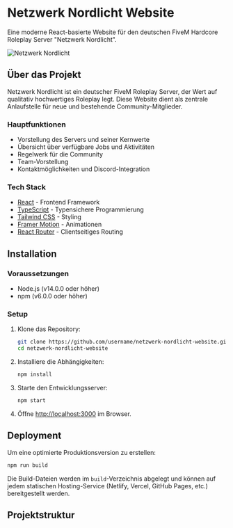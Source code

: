 # Netzwerk Nordlicht Website

Eine moderne React-basierte Website für den deutschen FiveM Hardcore Roleplay Server "Netzwerk Nordlicht".

![Netzwerk Nordlicht](https://github.com/Lucentix/netzwerk-nordlicht-website/)

## Über das Projekt

Netzwerk Nordlicht ist ein deutscher FiveM Roleplay Server, der Wert auf qualitativ hochwertiges Roleplay legt. Diese Website dient als zentrale Anlaufstelle für neue und bestehende Community-Mitglieder.

### Hauptfunktionen

- Vorstellung des Servers und seiner Kernwerte
- Übersicht über verfügbare Jobs und Aktivitäten
- Regelwerk für die Community
- Team-Vorstellung
- Kontaktmöglichkeiten und Discord-Integration

### Tech Stack

- [React](https://reactjs.org/) - Frontend Framework
- [TypeScript](https://www.typescriptlang.org/) - Typensichere Programmierung
- [Tailwind CSS](https://tailwindcss.com/) - Styling
- [Framer Motion](https://www.framer.com/motion/) - Animationen
- [React Router](https://reactrouter.com/) - Clientseitiges Routing

## Installation

### Voraussetzungen

- Node.js (v14.0.0 oder höher)
- npm (v6.0.0 oder höher)

### Setup

1. Klone das Repository:
   ```bash
   git clone https://github.com/username/netzwerk-nordlicht-website.git
   cd netzwerk-nordlicht-website
   ```

2. Installiere die Abhängigkeiten:
   ```bash
   npm install
   ```

3. Starte den Entwicklungsserver:
   ```bash
   npm start
   ```

4. Öffne [http://localhost:3000](http://localhost:3000) im Browser.

## Deployment

Um eine optimierte Produktionsversion zu erstellen:

```bash
npm run build
```

Die Build-Dateien werden im `build`-Verzeichnis abgelegt und können auf jedem statischen Hosting-Service (Netlify, Vercel, GitHub Pages, etc.) bereitgestellt werden.

## Projektstruktur
